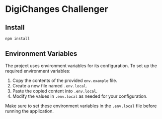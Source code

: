 # DigiChanges Challenger

## Install

`npm install`

## Environment Variables

The project uses environment variables for its configuration. To set up the required environment variables:

1. Copy the contents of the provided `env.example` file.
2. Create a new file named `.env.local`.
3. Paste the copied content into `.env.local`.
4. Modify the values in `.env.local` as needed for your configuration.

Make sure to set these environment variables in the `.env.local` file before running the application.
